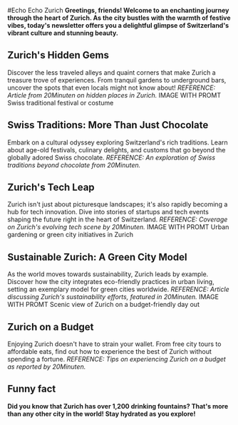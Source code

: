#Echo Echo Zurich
__Greetings, friends! Welcome to an enchanting journey through the heart of Zurich. As the city bustles with the warmth of festive vibes, today's newsletter offers you a delightful glimpse of Switzerland's vibrant culture and stunning beauty.__
## Zurich's Hidden Gems
Discover the less traveled alleys and quaint corners that make Zurich a treasure trove of experiences. From tranquil gardens to underground bars, uncover the spots that even locals might not know about!
*REFERENCE: Article from 20Minuten on hidden places in Zurich.*
IMAGE WITH PROMT Swiss traditional festival or costume
## Swiss Traditions: More Than Just Chocolate
Embark on a cultural odyssey exploring Switzerland's rich traditions. Learn about age-old festivals, culinary delights, and customs that go beyond the globally adored Swiss chocolate.
*REFERENCE: An exploration of Swiss traditions beyond chocolate from 20Minuten.*
## Zurich's Tech Leap
Zurich isn't just about picturesque landscapes; it's also rapidly becoming a hub for tech innovation. Dive into stories of startups and tech events shaping the future right in the heart of Switzerland.
*REFERENCE: Coverage on Zurich's evolving tech scene by 20Minuten.*
IMAGE WITH PROMT Urban gardening or green city initiatives in Zurich
## Sustainable Zurich: A Green City Model
As the world moves towards sustainability, Zurich leads by example. Discover how the city integrates eco-friendly practices in urban living, setting an exemplary model for green cities worldwide.
*REFERENCE: Article discussing Zurich's sustainability efforts, featured in 20Minuten.*
IMAGE WITH PROMT Scenic view of Zurich on a budget-friendly day out
## Zurich on a Budget
Enjoying Zurich doesn't have to strain your wallet. From free city tours to affordable eats, find out how to experience the best of Zurich without spending a fortune.
*REFERENCE: Tips on experiencing Zurich on a budget as reported by 20Minuten.*
## Funny fact
**Did you know that Zurich has over 1,200 drinking fountains? That's more than any other city in the world! Stay hydrated as you explore!**
